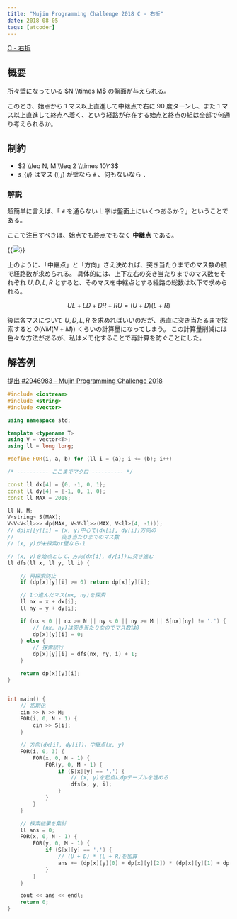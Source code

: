 ```yaml
---
title: "Mujin Programming Challenge 2018 C - 右折"
date: 2018-08-05
tags: [atcoder]
---
```


[C - 右折](https://atcoder.jp/contests/mujin-pc-2018/tasks/mujin_pc_2018_c)

## 概要

所々壁になっている $N \\times M$ の盤面が与えられる。

このとき、始点から 1 マス以上直進して中継点で右に 90 度ターンし、また 1 マス以上直進して終点へ着く、という経路が存在する始点と終点の組は全部で何通り考えられるか。

## 制約

- $2 \\leq N, M \\leq 2 \\times 10\^3$
- $s\_\{ij\}$ はマス $(i, j)$ が壁なら `#` 、何もないなら `.`

### 解説

超簡単に言えば、「 `#` を通らない L 字は盤面上にいくつあるか？」ということである。

ここで注目すべきは、始点でも終点でもなく **中継点** である。

{{<image src="0.png">}}

上のように、「中継点」と「方向」さえ決めれば、突き当たりまでのマス数の積で経路数が求められる。
具体的には、上下左右の突き当たりまでのマス数をそれぞれ $U, D, L, R$ とすると、そのマスを中継点とする経路の総数は以下で求められる。

$$
UL + LD + DR + RU = (U + D)(L + R)
$$

後は各マスについて $U, D, L, R$ を求めればいいのだが、愚直に突き当たるまで探索すると $O(NM(N + M))$ くらいの計算量になってしまう。
この計算量削減には色々な方法があるが、私はメモ化することで再計算を防ぐことにした。

## 解答例

[提出 #2946983 - Mujin Programming Challenge 2018](https://atcoder.jp/contests/mujin-pc-2018/submissions/2946983)

```cpp
#include <iostream>
#include <string>
#include <vector>

using namespace std;

template <typename T>
using V = vector<T>;
using ll = long long;

#define FOR(i, a, b) for (ll i = (a); i <= (b); i++)

/* ---------- ここまでマクロ ---------- */

const ll dx[4] = {0, -1, 0, 1};
const ll dy[4] = {-1, 0, 1, 0};
const ll MAX = 2018;

ll N, M;
V<string> S(MAX);
V<V<V<ll>>> dp(MAX, V<V<ll>>(MAX, V<ll>(4, -1)));
// dp[x][y][i] = (x, y)中心で(dx[i], dy[i])方向の
//               突き当たりまでのマス数
// (x, y)が未探索or壁なら-1

// (x, y)を始点として、方向(dx[i], dy[i])に突き進む
ll dfs(ll x, ll y, ll i) {

    // 再探索防止
    if (dp[x][y][i] >= 0) return dp[x][y][i];

    // 1つ進んだマス(nx, ny)を探索
    ll nx = x + dx[i];
    ll ny = y + dy[i];

    if (nx < 0 || nx >= N || ny < 0 || ny >= M || S[nx][ny] != '.') {
        // (nx, ny)は突き当たりなのでマス数は0
        dp[x][y][i] = 0;
    } else {
        // 探索続行
        dp[x][y][i] = dfs(nx, ny, i) + 1;
    }

    return dp[x][y][i];
}


int main() {
    // 初期化
    cin >> N >> M;
    FOR(i, 0, N - 1) {
        cin >> S[i];
    }

    // 方向(dx[i], dy[i])、中継点(x, y)
    FOR(i, 0, 3) {
        FOR(x, 0, N - 1) {
            FOR(y, 0, M - 1) {
                if (S[x][y] == '.') {
                    // (x, y)を起点にdpテーブルを埋める
                    dfs(x, y, i);
                }
            }
        }
    }

    // 探索結果を集計
    ll ans = 0;
    FOR(x, 0, N - 1) {
        FOR(y, 0, M - 1) {
            if (S[x][y] == '.') {
                // (U + D) * (L + R)を加算
                ans += (dp[x][y][0] + dp[x][y][2]) * (dp[x][y][1] + dp[x][y][3]);
            }
        }
    }

    cout << ans << endl;
    return 0;
}
```

